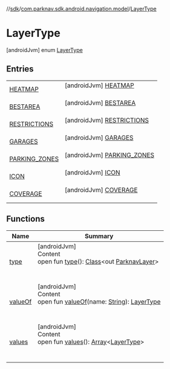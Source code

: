 //[sdk](../../../index.md)/[com.parknav.sdk.android.navigation.model](../index.md)/[LayerType](index.md)



# LayerType  
 [androidJvm] enum [LayerType](index.md)   


## Entries  
  
| | |
|---|---|
| <a name="com.parknav.sdk.android.navigation.model/LayerType.HEATMAP///PointingToDeclaration/"></a>[HEATMAP](-h-e-a-t-m-a-p/index.md)| <a name="com.parknav.sdk.android.navigation.model/LayerType.HEATMAP///PointingToDeclaration/"></a> [androidJvm] [HEATMAP](-h-e-a-t-m-a-p/index.md)  <br>   <br>|
| <a name="com.parknav.sdk.android.navigation.model/LayerType.BESTAREA///PointingToDeclaration/"></a>[BESTAREA](-b-e-s-t-a-r-e-a/index.md)| <a name="com.parknav.sdk.android.navigation.model/LayerType.BESTAREA///PointingToDeclaration/"></a> [androidJvm] [BESTAREA](-b-e-s-t-a-r-e-a/index.md)  <br>   <br>|
| <a name="com.parknav.sdk.android.navigation.model/LayerType.RESTRICTIONS///PointingToDeclaration/"></a>[RESTRICTIONS](-r-e-s-t-r-i-c-t-i-o-n-s/index.md)| <a name="com.parknav.sdk.android.navigation.model/LayerType.RESTRICTIONS///PointingToDeclaration/"></a> [androidJvm] [RESTRICTIONS](-r-e-s-t-r-i-c-t-i-o-n-s/index.md)  <br>   <br>|
| <a name="com.parknav.sdk.android.navigation.model/LayerType.GARAGES///PointingToDeclaration/"></a>[GARAGES](-g-a-r-a-g-e-s/index.md)| <a name="com.parknav.sdk.android.navigation.model/LayerType.GARAGES///PointingToDeclaration/"></a> [androidJvm] [GARAGES](-g-a-r-a-g-e-s/index.md)  <br>   <br>|
| <a name="com.parknav.sdk.android.navigation.model/LayerType.PARKING_ZONES///PointingToDeclaration/"></a>[PARKING_ZONES](-p-a-r-k-i-n-g_-z-o-n-e-s/index.md)| <a name="com.parknav.sdk.android.navigation.model/LayerType.PARKING_ZONES///PointingToDeclaration/"></a> [androidJvm] [PARKING_ZONES](-p-a-r-k-i-n-g_-z-o-n-e-s/index.md)  <br>   <br>|
| <a name="com.parknav.sdk.android.navigation.model/LayerType.ICON///PointingToDeclaration/"></a>[ICON](-i-c-o-n/index.md)| <a name="com.parknav.sdk.android.navigation.model/LayerType.ICON///PointingToDeclaration/"></a> [androidJvm] [ICON](-i-c-o-n/index.md)  <br>   <br>|
| <a name="com.parknav.sdk.android.navigation.model/LayerType.COVERAGE///PointingToDeclaration/"></a>[COVERAGE](-c-o-v-e-r-a-g-e/index.md)| <a name="com.parknav.sdk.android.navigation.model/LayerType.COVERAGE///PointingToDeclaration/"></a> [androidJvm] [COVERAGE](-c-o-v-e-r-a-g-e/index.md)  <br>   <br>|


## Functions  
  
|  Name |  Summary | 
|---|---|
| <a name="com.parknav.sdk.android.navigation.model/LayerType/type/#/PointingToDeclaration/"></a>[type](type.md)| <a name="com.parknav.sdk.android.navigation.model/LayerType/type/#/PointingToDeclaration/"></a>[androidJvm]  <br>Content  <br>open fun [type](type.md)(): [Class](https://developer.android.com/reference/kotlin/java/lang/Class.html)<out [ParknavLayer](../-parknav-layer/index.md)>  <br><br><br>|
| <a name="com.parknav.sdk.android.navigation.model/LayerType/valueOf/#java.lang.String/PointingToDeclaration/"></a>[valueOf](value-of.md)| <a name="com.parknav.sdk.android.navigation.model/LayerType/valueOf/#java.lang.String/PointingToDeclaration/"></a>[androidJvm]  <br>Content  <br>open fun [valueOf](value-of.md)(name: [String](https://developer.android.com/reference/kotlin/java/lang/String.html)): [LayerType](index.md)  <br><br><br>|
| <a name="com.parknav.sdk.android.navigation.model/LayerType/values/#/PointingToDeclaration/"></a>[values](values.md)| <a name="com.parknav.sdk.android.navigation.model/LayerType/values/#/PointingToDeclaration/"></a>[androidJvm]  <br>Content  <br>open fun [values](values.md)(): [Array](https://kotlinlang.org/api/latest/jvm/stdlib/kotlin/-array/index.html)<[LayerType](index.md)>  <br><br><br>|

